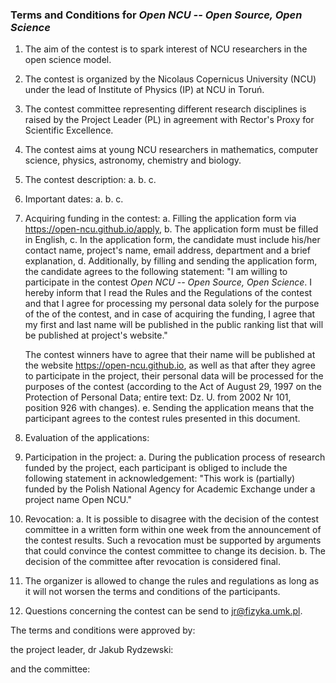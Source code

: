 ### Terms and Conditions for *Open NCU -- Open Source, Open Science*

1. The aim of the contest is to spark interest of NCU researchers in the open
   science model.
2. The contest is organized by the Nicolaus Copernicus University (NCU) under 
   the lead of Institute of Physics (IP) at NCU in Toruń.
3. The contest committee representing different research disciplines is raised 
   by the Project Leader (PL) in agreement with Rector's Proxy for Scientific 
   Excellence.
4. The contest aims at young NCU researchers in mathematics, computer science,
   physics, astronomy, chemistry and biology.
5. The contest description:
   a. 
   b.
   c.
6. Important dates:
   a.
   b.
   c.
7. Acquiring funding in the contest:
   a. Filling the application form via https://open-ncu.github.io/apply,
   b. The application form must be filled in English,
   c. In the application form, the candidate must include his/her contact name,
      project's name, email address, department and a brief explanation,
   d. Additionally, by filling and sending the application form, the candidate
      agrees to the following statement:
      "I am willing to participate in the contest *Open NCU -- Open Source, Open
      Science*. I hereby inform that I read the Rules and the Regulations of the
      contest and that I agree for processing my personal data solely for the
      purpose of the of the contest, and in case of acquiring the funding, I agree
      that my first and last name will be published in the public ranking list 
      that will be published at project's website."

      The contest winners have to agree that their name will be published at the
      website https://open-ncu.github.io, as well as that after they agree to 
      participate in the project, their personal data will be processed for the 
      purposes of the contest (according to the Act of August 29, 1997 on the
      Protection of Personal Data; entire text: Dz. U. from 2002 Nr 101, position
      926 with changes).
    e. Sending the application means that the participant agrees to the contest
       rules presented in this document.
8. Evaluation of the applications:
9. Participation in the project:
   a. During the publication process of research funded by the project, each
      participant is obliged to include the following statement in acknowledgement:
      "This work is (partially) funded by the Polish National Agency for Academic 
      Exchange under a project name Open NCU."
10. Revocation:
    a. It is possible to disagree with the decision of the contest committee in a 
       written form within one week from the announcement of the contest results.
       Such a revocation must be supported by arguments that could convince the 
       contest committee to change its decision.
    b. The decision of the committee after revocation is considered final.
11. The organizer is allowed to change the rules and regulations as long as it 
    will not worsen the terms and conditions of the participants.
12. Questions concerning the contest can be send to <jr@fizyka.umk.pl>.

The terms and conditions were approved by: 

the project leader, dr Jakub Rydzewski: 


and the committee:
